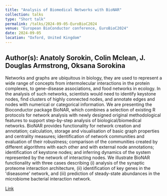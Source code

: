 ```yaml
---
title: "Analysis of Biomedical Networks with BioNAR"
collection: talks
type: "Short talk"
permalink: /talks/2024-09-05-EuroBioC2024
venue: "European BioConductor conference, EuroBioC2024"
date: 2024-09-05
location: "Oxford, United Kingdom"
---
```


## Author(s): Anatoly Sorokin, Colin Mclean, J. Douglas Armstrong, Oksana Sorokina 

Networks and graphs are ubiquitous in biology, they are used to represent a wide range of 
concepts from intermolecular interactions in the protein complexes, to gene-disease associations, 
and food networks in ecology. In the analysis of such networks, scientists would need to identify 
keystone nodes, find clusters of highly connected nodes, and annotate edges and nodes with numerical 
or categorical information. We are presenting the Bioconductor package BioNAR, which combines a 
selection of existing R protocols for network analysis with newly designed original methodological 
features to support step-by-step analysis of biological/biomedical networks. BioNAR provides 
functionality for network creation and annotation; calculation, storage and visualisation of 
basic graph properties and centrality measures; identification of network communities and 
evaluation of their robustness; comparison of the communities created by different 
algorithms with each other and with external node annotations; identification of 
keystone nodes; and inferring dynamics of the system represented by the network of 
interacting nodes. We illustrate BioNAR functionality with three cases describing (i) 
analysis of the synaptic proteome interaction architecture, (ii) identification of key 
genes in the 'diseasome' network, and (iii) prediction of steady-state abundances in the 
microbiome bacterial interaction network.

[Link](https://eurobioc2024.bioconductor.org/abstracts/paper41/)